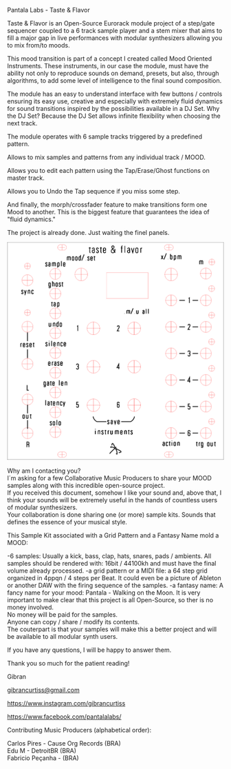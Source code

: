Pantala Labs - Taste & Flavor

Taste & Flavor is an Open-Source Eurorack module project of a step/gate sequencer coupled to a 6 track sample player and a stem mixer that aims to fill a major gap in live performances with modular synthesizers allowing you to mix from/to moods.<br>

This mood transition is part of a concept I created called Mood Oriented Instruments. These instruments, in our case the module, must have the ability not only to reproduce sounds on demand, presets, but also, through algorithms, to add some level of intelligence to the final sound composition.<br>

The module has an easy to understand interface with few buttons / controls ensuring its easy use, creative and especially with extremely fluid dynamics for sound transitions inspired by the possibilities available in a DJ Set. Why the DJ Set? Because the DJ Set allows infinite flexibility when choosing the next track.<br>

The module operates with 6 sample tracks triggered by a predefined pattern.<br>

Allows to mix samples and patterns from any individual track / MOOD.<br>

Allows you to edit each pattern using the Tap/Erase/Ghost functions on master track.<br>

Allows you to Undo the Tap sequence if you miss some step.<br>

And finally, the morph/crossfader feature to make transitions form one Mood to another. This is the biggest feature that guarantees the idea of "fluid dynamics."<br>

The project is already done. Just waiting the finel panels.<br>

<img width="600" src="images/painel taste and flavor.jpg"></img>
<br>

Why am I contacting you?<br>
I´m asking for a few Collaborative Music Producers to share your MOOD samples along with this incredible open-source project.<br>
If you received this document, somehow I like your sound and, above that, I think your sounds will be extremely useful in the hands of countless users of modular synthesizers.<br>
Your collaboration is done sharing one (or more) sample kits. Sounds that defines the essence of your musical style.<br>

This Sample Kit associated with a Grid Pattern and a Fantasy Name mold a MOOD:

-6 samples: Usually  a kick, bass, clap, hats, snares, pads / ambients. All samples should be rendered with: 16bit / 44100kh and must have the final volume already processed.
-a grid pattern or a MIDI file: a 64 step grid organized in 4ppqn / 4 steps per Beat. It could even be a picture of Ableton or another DAW with the firing sequence of the samples.
-a fantasy name: A fancy name for your mood: Pantala - Walking on the Moon.
It is very important to make clear that this project is all Open-Source, so ther is no money involved.<br>
No money will be paid for the samples.<br>
Anyone can copy / share / modify its contents.<br>
The couterpart is that your samples will make this a better project and will be available to all modular synth users.

If you have any questions, I will be happy to answer them.<br>

Thank you so much for the patient reading!<br>

Gibran<br>

gibrancurtiss@gmail.com<br>

https://www.instagram.com/gibrancurtiss

https://www.facebook.com/pantalalabs/

Contributing Music Producers (alphabetical order):<br>

Carlos Pires - Cause Org Records (BRA)<br>
Edu M - DetroitBR (BRA)<br>
Fabricio Peçanha - (BRA)<br>
